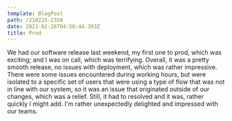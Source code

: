 ```yaml
---
template: BlogPost
path: /210225-2350
date: 2021-02-26T04:50:44.393Z
title: Prod
---
```

We had our software release last weekend, my first one to prod, which was exciting; and I was on call, which was terrifying.  Overall, it was a pretty smooth release, no issues with deployment, which was rather impressive.  There were some issues encountered during working hours, but were isolated to a specific set of users that were using a type of flow that was not in line with our system, so it was an issue that originated outside of our changes, which was a relief.  Still, it had to resolved and it was, rather quickly I might add.  I'm rather unexpectedly delighted and impressed with our teams.